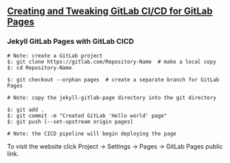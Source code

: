 ## [Creating and Tweaking GitLab CI/CD for GitLab Pages](https://docs.gitlab.com/ee/user/project/pages/getting_started_part_four.html)

### Jekyll GitLab Pages with GitLab CICD

```
# Note: create a GitLab project
$: git clone https://gitlab.com/Repository-Name  # make a local copy
$: cd Repository-Name

$: git checkout --orphan pages  # create a separate branch for GitLab Pages

# Note: copy the jekyll-gitlab-page directory into the git directory

$: git add .
$: git commit -m "Created GitLab 'Hello world' page"
$: git push [--set-upstream origin pages]

# Note: the CICD pipeline will begin deploying the page
```

To visit the website click Project -> Settings -> Pages -> GitLab Pages public link.  
